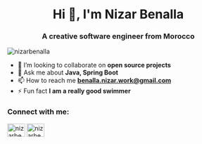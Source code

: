 <h1 align="center">Hi 👋, I'm Nizar Benalla</h1>
<h3 align="center">A creative software engineer from Morocco</h3>

<p align="left"> <img src="https://komarev.com/ghpvc/?username=nizarbenalla&label=Profile%20views&color=0e75b6&style=flat" alt="nizarbenalla" /> </p>

- 👯 I’m looking to collaborate on **open source projects**
- 💬 Ask me about **Java, Spring Boot**
- 📫 How to reach me **benalla.nizar.work@gmail.com**
- ⚡ Fun fact **I am a really good swimmer**

<h3 align="left">Connect with me:</h3>
<p align="left">
<a href="https://linkedin.com/in/nizarbenalla" target="blank"><img align="center" src="https://raw.githubusercontent.com/rahuldkjain/github-profile-readme-generator/master/src/images/icons/Social/linked-in-alt.svg" alt="nizarbenalla" height="30" width="40" /></a>
<a href="https://www.leetcode.com/nizarben" target="blank"><img align="center" src="https://raw.githubusercontent.com/rahuldkjain/github-profile-readme-generator/master/src/images/icons/Social/leet-code.svg" alt="nizarben" height="30" width="40" /></a>
</p>
